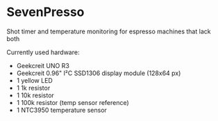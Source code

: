 # SevenPresso
Shot timer and temperature monitoring for espresso machines that lack both


Currently used hardware:
- Geekcreit UNO R3
- Geekcreit 0.96" I²C SSD1306 display module (128x64 px)
- 1 yellow LED
- 1 1k resistor
- 1 10k resistor
- 1 100k resistor (temp sensor reference)
- 1 NTC3950 temperature sensor
